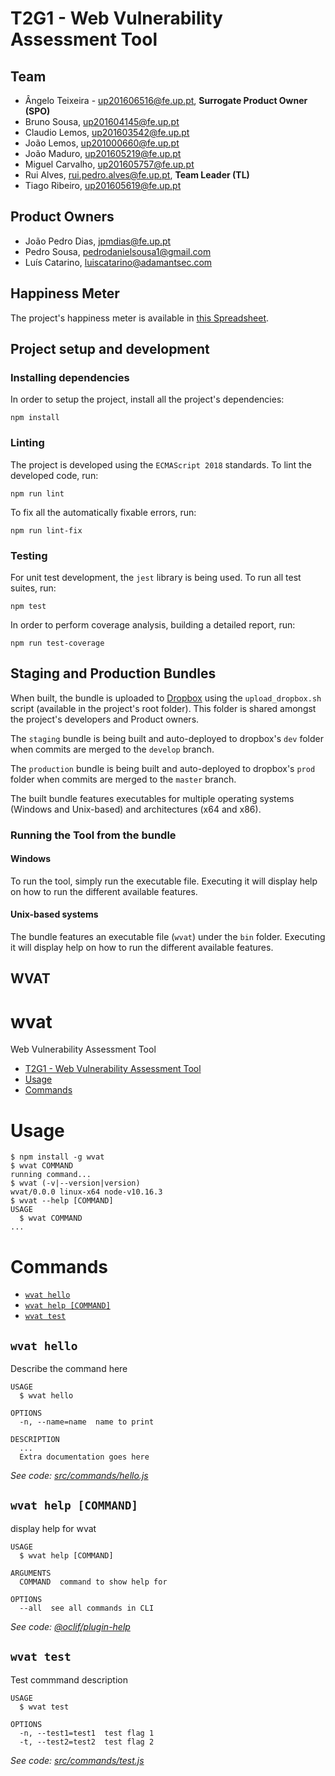 # T2G1 - Web Vulnerability Assessment Tool

## Team

- Ângelo Teixeira - up201606516@fe.up.pt, **Surrogate Product Owner (SPO)**
- Bruno Sousa, up201604145@fe.up.pt
- Claudio Lemos, up201603542@fe.up.pt
- João Lemos, up201000660@fe.up.pt
- João Maduro, up201605219@fe.up.pt
- Miguel Carvalho, up201605757@fe.up.pt
- Rui Alves, rui.pedro.alves@fe.up.pt, **Team Leader (TL)**
- Tiago Ribeiro, up201605619@fe.up.pt

## Product Owners

- João Pedro Dias, jpmdias@fe.up.pt
- Pedro Sousa, pedrodanielsousa1@gmail.com
- Luís Catarino, luiscatarino@adamantsec.com

## Happiness Meter

The project's happiness meter is available in [this Spreadsheet](https://docs.google.com/spreadsheets/d/1f-j3I1IS-ggwGQmMnuANsPem4z-6J0BrLMBvI6Y8bHI/edit?ts=5d8a3d9d#gid=0).

## Project setup and development

### Installing dependencies

In order to setup the project, install all the project's dependencies:

```
npm install
```

### Linting

The project is developed using the `ECMAScript 2018` standards. To lint the developed code, run: 

```
npm run lint
```

To fix all the automatically fixable errors, run:

```
npm run lint-fix
```

### Testing

For unit test development, the `jest` library is being used. To run all test suites, run:

```
npm test
```

In order to perform coverage analysis, building a detailed report, run:

```
npm run test-coverage
```

## Staging and Production Bundles

When built, the bundle is uploaded to [Dropbox](https://www.dropbox.com/home/LDSO%20T2G1) using the `upload_dropbox.sh` script (available in the project's root folder). This folder is shared amongst the project's developers and Product owners.

The `staging` bundle is being built and auto-deployed to dropbox's `dev` folder when commits are merged to the `develop` branch.

The `production` bundle is being built and auto-deployed to dropbox's `prod` folder when commits are merged to the `master` branch.

The built bundle features executables for multiple operating systems (Windows and Unix-based) and architectures (x64 and x86).

### Running the Tool from the bundle

#### Windows

To run the tool, simply run the executable file. Executing it will display help on how to run the different available features.

#### Unix-based systems 

The bundle features an executable file (`wvat`) under the `bin` folder. Executing it will display help on how to run the different available features.

## WVAT

wvat
====

Web Vulnerability Assessment Tool

<!-- toc -->
* [T2G1 - Web Vulnerability Assessment Tool](#t2g1---web-vulnerability-assessment-tool)
* [Usage](#usage)
* [Commands](#commands)
<!-- tocstop -->
# Usage
<!-- usage -->
```sh-session
$ npm install -g wvat
$ wvat COMMAND
running command...
$ wvat (-v|--version|version)
wvat/0.0.0 linux-x64 node-v10.16.3
$ wvat --help [COMMAND]
USAGE
  $ wvat COMMAND
...
```
<!-- usagestop -->
# Commands
<!-- commands -->
* [`wvat hello`](#wvat-hello)
* [`wvat help [COMMAND]`](#wvat-help-command)
* [`wvat test`](#wvat-test)

## `wvat hello`

Describe the command here

```
USAGE
  $ wvat hello

OPTIONS
  -n, --name=name  name to print

DESCRIPTION
  ...
  Extra documentation goes here
```

_See code: [src/commands/hello.js](https://gitlab.com/feup-tbs/ldso1920/t2g1/blob/master/src/commands/hello.js)_

## `wvat help [COMMAND]`

display help for wvat

```
USAGE
  $ wvat help [COMMAND]

ARGUMENTS
  COMMAND  command to show help for

OPTIONS
  --all  see all commands in CLI
```

_See code: [@oclif/plugin-help](https://github.com/oclif/plugin-help/blob/v2.2.1/src/commands/help.ts)_

## `wvat test`

Test commmand description

```
USAGE
  $ wvat test

OPTIONS
  -n, --test1=test1  test flag 1
  -t, --test2=test2  test flag 2
```

_See code: [src/commands/test.js](https://gitlab.com/feup-tbs/ldso1920/t2g1/blob/master/src/commands/test.js)_
<!-- commandsstop -->
